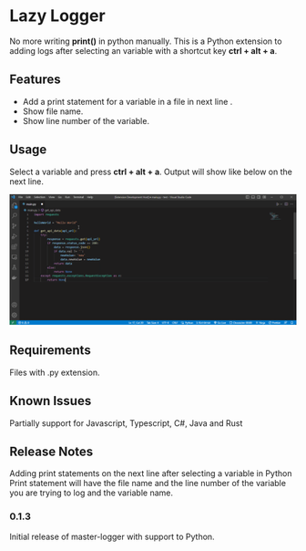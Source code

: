 # Lazy Logger

No more writing **print()** in python manually. This is a Python extension to adding logs after selecting an variable with a shortcut key **ctrl + alt + a**.

## Features
- Add a print statement for a variable in a file in next line .
- Show file name.
- Show line number of the variable.

## Usage
Select a variable and press **ctrl + alt + a**. Output will show like below on the next line.


![Alt text](public/anim.gif)

## Requirements
Files with .py extension.

## Known Issues

Partially support for Javascript, Typescript, C#, Java and Rust

## Release Notes

Adding print statements on the next line after selecting a variable in Python
Print statement will have the file name and the line number of the variable you are trying to log and the variable name.

### 0.1.3

Initial release of master-logger with support to Python.


